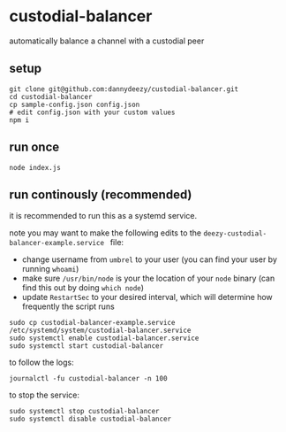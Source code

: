 # custodial-balancer
automatically balance a channel with a custodial peer

## setup
```
git clone git@github.com:dannydeezy/custodial-balancer.git
cd custodial-balancer
cp sample-config.json config.json
# edit config.json with your custom values
npm i
```

## run once
```
node index.js
```

## run continously (recommended)
it is recommended to run this as a systemd service.

note you may want to make the following edits to the `deezy-custodial-balancer-example.service ` file:
- change username from `umbrel` to your user (you can find your user by running `whoami`)
- make sure `/usr/bin/node` is your the location of your `node` binary (can find this out by doing `which node`)
- update `RestartSec` to your desired interval, which will determine how frequently the script runs

```
sudo cp custodial-balancer-example.service /etc/systemd/system/custodial-balancer.service
sudo systemctl enable custodial-balancer.service
sudo systemctl start custodial-balancer
```
to follow the logs:
```
journalctl -fu custodial-balancer -n 100
```
to stop the service:
```
sudo systemctl stop custodial-balancer
sudo systemctl disable custodial-balancer
```